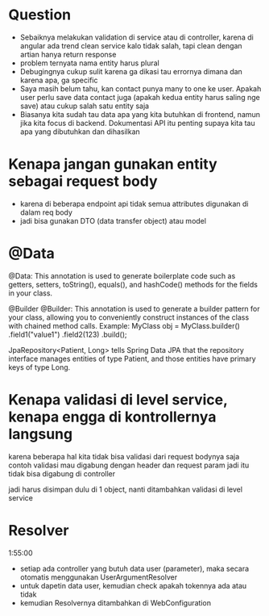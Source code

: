 # Question
- Sebaiknya melakukan validation di service atau di controller, karena di angular ada trend clean service kalo tidak salah, tapi clean dengan artian hanya return response
- problem ternyata nama entity harus plural
- Debugingnya cukup sulit karena ga dikasi tau errornya dimana dan karena apa, ga specific
- Saya masih belum tahu, kan contact punya many to one ke user. Apakah user perlu save data contact juga (apakah kedua entity harus saling nge save) atau cukup salah satu entity saja
- Biasanya kita sudah tau data apa yang kita butuhkan di frontend, namun jika kita focus di backend. Dokumentasi API itu penting supaya kita tau apa yang dibutuhkan dan dihasilkan


# Kenapa jangan gunakan entity sebagai request body
* karena di beberapa endpoint api tidak semua attributes digunakan di dalam req body
* jadi bisa gunakan DTO (data transfer object) atau model

# @Data
@Data: This annotation is used to generate boilerplate code such as getters, setters, toString(), equals(), and hashCode() methods for the fields in your class.

@Builder
@Builder: This annotation is used to generate a builder pattern for your class, allowing you to conveniently construct instances of the class with chained method calls.
Example:
MyClass obj = MyClass.builder()
.field1("value1")
.field2(123)
.build();


JpaRepository<Patient, Long> tells Spring Data JPA that the repository interface manages entities of type Patient, and those entities have primary keys of type Long.

# Kenapa validasi di level service, kenapa engga di kontrollernya langsung
karena beberapa hal kita tidak bisa validasi dari request bodynya saja
contoh validasi mau digabung dengan header dan request param 
jadi itu tidak bisa digabung di controller

jadi harus disimpan dulu di 1 object, nanti ditambahkan validasi di level service 


# Resolver
1:55:00
* setiap ada controller yang butuh data user (parameter), maka secara otomatis menggunakan UserArgumentResolver
* untuk dapetin data user, kemudian check apakah tokennya ada atau tidak 
* kemudian Resolvernya ditambahkan di WebConfiguration
